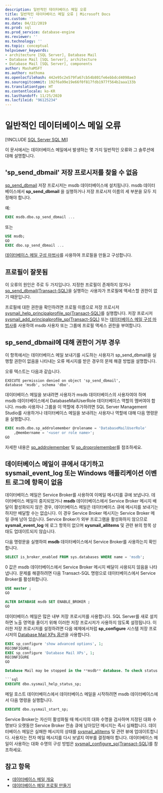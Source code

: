 ```yaml
---
description: 일반적인 데이터베이스 메일 오류
title: 일반적인 데이터베이스 메일 오류 | Microsoft Docs
ms.custom: ''
ms.date: 04/22/2019
ms.prod: sql
ms.prod_service: database-engine
ms.reviewer: ''
ms.technology: ''
ms.topic: conceptual
helpviewer_keywords:
- architecture [SQL Server], Database Mail
- Database Mail [SQL Server], architecture
- Database Mail [SQL Server], components
author: MashaMSFT
ms.author: mathoma
ms.openlocfilehash: 442e95c2e579fa67cb54b801fe6ebbdcd4098ae3
ms.sourcegitcommit: 192f6a99e19e66f0f817fdb1977f564b2aaa133b
ms.translationtype: HT
ms.contentlocale: ko-KR
ms.lasthandoff: 11/25/2020
ms.locfileid: "96125234"
---
```

# <a name="common-errors-with-database-mail"></a>일반적인 데이터베이스 메일 오류 
[!INCLUDE [SQL Server SQL MI](../../includes/applies-to-version/sql-asdbmi.md)]

이 문서에서는 데이터베이스 메일에서 발생하는 몇 가지 일반적인 오류와 그 솔루션에 대해 설명합니다.

## <a name="could-not-find-stored-procedure-sp_send_dbmail"></a>'sp_send_dbmail' 저장 프로시저를 찾을 수 없음
[sp_send_dbmail](../system-stored-procedures/sp-send-dbmail-transact-sql.md) 저장 프로시저는 msdb 데이터베이스에 설치됩니다. msdb 데이터베이스에서 **sp_send_dbmail** 을 실행하거나 저장 프로시저 이름의 세 부분을 모두 지정해야 합니다.

예:
```sql
EXEC msdb.dbo.sp_send_dbmail ...
```

또는

```sql
USE msdb;
GO
EXEC dbo.sp_send_dbmail ...
```

[데이터베이스 메일 구성 마법사](configure-database-mail.md)를 사용하여 프로필을 만들고 구성합니다.

## <a name="profile-not-valid"></a>프로필이 잘못됨
이 오류의 원인은 주로 두 가지입니다. 지정한 프로필이 존재하지 않거나 [sp_send_dbmail(Transact-SQL)](../system-stored-procedures/sp-send-dbmail-transact-sql.md)을 실행하는 사용자가 프로필에 액세스할 권한이 없기 때문입니다.

프로필에 대한 권한을 확인하려면 프로필 이름으로 저장 프로시저 [sysmail_help_principalprofile_sp(Transact-SQL)](../system-stored-procedures/sysmail-help-principalprofile-sp-transact-sql.md)를 실행합니다. 저장 프로시저 [sysmail_add_principalprofile_sp(Transact-SQL)](../system-stored-procedures/sysmail-help-principalprofile-sp-transact-sql.md) 또는 [데이터베이스 메일 구성 마법사](configure-database-mail.md)를 사용하여 msdb 사용자 또는 그룹에 프로필 액세스 권한을 부여합니다.

## <a name="permission-denied-on-sp_send_dbmail"></a>sp_send_dbmail에 대해 권한이 거부 경우

이 항목에서는 데이터베이스 메일 보내기를 시도하는 사용자가 sp_send_dbmail을 실행할 권한이 없음을 나타내는 오류 메시지를 받은 경우의 문제 해결 방법을 설명합니다.

오류 텍스트는 다음과 같습니다.

```
EXECUTE permission denied on object 'sp_send_dbmail', 
database 'msdb', schema 'dbo'.
```

데이터베이스 메일을 보내려면 사용자가 msdb 데이터베이스의 사용자여야 하며 msdb 데이터베이스에서 DatabaseMailUserRole 데이터베이스 역할의 멤버여야 합니다. msdb 사용자나 그룹을 이 역할에 추가하려면 SQL Server Management Studio를 사용하거나 데이터베이스 메일을 보내려는 사용자나 역할에 대해 다음 명령문을 실행합니다.

```sql
EXEC msdb.dbo.sp_addrolemember @rolename = 'DatabaseMailUserRole'
    ,@membername = '<user or role name>';
GO
```
자세한 내용은 [sp_addrolemember](../system-stored-procedures/sp-addrolemember-transact-sql.md) 및 [sp_droprolemember](../system-stored-procedures/sp-droprolemember-transact-sql.md)를 참조하세요.

## <a name="database-mail-queued-no-entries-in-sysmail_event_log-or-windows-application-event-log"></a>데이터베이스 메일이 큐에서 대기하고 sysmail_event_log 또는 Windows 애플리케이션 이벤트 로그에 항목이 없음 

데이터베이스 메일은 Service Broker를 사용하여 이메일 메시지를 큐에 보냅니다. 데이터베이스 메일이 중지되었거나 **msdb** 데이터베이스에서 Service Broker 메시지 배달이 활성화되지 않은 경우, 데이터베이스 메일은 데이터베이스 큐에 메시지를 보내기는 하지만 배달할 수는 없습니다. 이 경우 Service Broker 메시지는 Service Broker 메일 큐에 남아 있습니다. Service Broker가 외부 프로그램을 활성화하지 않으므로 **sysmail_event_log** 에 로그 항목이 없으며 **sysmail_allitems** 및 관련 뷰의 항목 상태도 업데이트되지 않습니다.

다음 명령문을 실행하여 **msdb** 데이터베이스에서 Service Broker를 사용하는지 확인합니다.

```sql
SELECT is_broker_enabled FROM sys.databases WHERE name = 'msdb';
```

0 값은 msdb 데이터베이스에서 Service Broker 메시지 배달이 사용되지 않음을 나타냅니다. 문제를 해결하려면 다음 Transact-SQL 명령으로 데이터베이스에서 Service Broker를 활성화합니다.

```sql
USE master ;
GO

ALTER DATABASE msdb SET ENABLE_BROKER ;
GO
``` 

데이터베이스 메일은 많은 내부 저장 프로시저를 사용합니다. SQL Server를 새로 설치하면 노출 영역을 줄이기 위해 이러한 저장 프로시저가 사용하지 않도록 설정됩니다. 이러한 저장 프로시저를 설정하려면 다음 예제에서처럼 **sp_configure** 시스템 저장 프로시저의 [Database Mail XPs 옵션](../../database-engine/configure-windows/database-mail-xps-server-configuration-option.md)을 사용합니다.

```sql
EXEC sp_configure 'show advanced options', 1;  
RECONFIGURE;
EXEC sp_configure 'Database Mail XPs', 1;  
RECONFIGURE  
GO  

Database Mail may be stopped in the **msdb** database. To check status of Database Mail, execute the following statement:

```sql
EXECUTE dbo.sysmail_help_status_sp;
```

메일 호스트 데이터베이스에서 데이터베이스 메일을 시작하려면 msdb 데이터베이스에서 다음 명령을 실행합니다.

```sql
EXECUTE dbo.sysmail_start_sp;
```

Service Broker는 자신이 활성화될 때 메시지의 대화 수명을 검사하며 지정된 대화 수명보다 오랫동안 Service Broker 전송 큐에 남아있던 메시지는 즉시 실패합니다. 데이터베이스 메일은 실패한 메시지의 상태를 [sysmail_allitems](../system-catalog-views/sysmail-allitems-transact-sql.md) 및 관련 뷰에 업데이트합니다. 사용자는 전자 메일 메시지를 다시 보낼지 여부를 결정해야 합니다. 데이터베이스 메일이 사용하는 대화 수명의 구성 방법은 [sysmail_configure_sp(Transact-SQL)](../system-stored-procedures/sysmail-configure-sp-transact-sql.md)를 참조하세요.



##  <a name="see-also"></a><a name="RelatedContent"></a> 참고 항목
  
-  [데이터베이스 메일 개요](database-mail.md)
-  [데이터베이스 메일 프로필 만들기](create-a-database-mail-profile.md)
  
  
